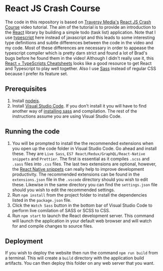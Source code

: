 # React JS Crash Course

The code in this repository is based on [Traversy Media's](https://www.traversymedia.com/) [React JS Crash Course](https://www.youtube.com/watch?v=sBws8MSXN7A) video tutorial.  The aim of the tutorial is to provide an introduction to the [React](https://reactjs.org/) library by building a simple todo (task list) application. Note that I use [typescript](https://www.typescriptlang.org/) here instead of javascript and this leads to some interesting type definitions and subtle differences between the code in the video and my code. Most of these differences are necessary in order to appease the typescript compiler which is pretty darn strict and found a lot of Brad's bugs before he found them in the video! Although I didn't really use it, this [React + TypeScripts Cheatsheets](https://github.com/typescript-cheatsheets/react) looks like a good resource to get React and Typescript to play well together. Also I use [Sass](https://sass-lang.com/) instead of regular CSS because I prefer its feature set. 

## Prerequisites

1. Install [nodejs](https://nodejs.org/).
2. Install [Visual Studio Code](https://code.visualstudio.com/download). If you don't install it you will have to find another way of [installing sass](https://sass-lang.com/install) and compilation. The rest of the instructions assume you are using Visual Studio Code.

## Running the code

1. You will be prompted to install the the recommended extensions when you open up the code folder in Visual Studio Code. Go ahead and install these. They are `Live Sass`, `ES7 React/Redux/GraphQL/React-Native snippets` and `Prettier`. The first is essential as it compiles `.scss` and `.sass` files into `.css` files. The last two extensions are optional, however, the [React Native snippets](https://marketplace.visualstudio.com/items?itemName=dsznajder.es7-react-js-snippets) can really help to improve development productivity. The recommended extensions can be found in the `extensions.json` file in the `.vscode` directory should you wish to edit these. Likewise in the same directory you can find the `settings.json` file should you wish to edit the recommended settings.
2. Run ```npm install``` from the project folder to install the dependencies listed in the `package.json` file.
3. Click the `Watch Sass` button in the bottom bar of Visual Studio Code to perform live comilation of SASS or SCSS to CSS.
4. Run ```npm start``` to launch the React development server. This command will launch the application in your default web browser and will watch for and compile changes to source files.

## Deployment

If you wish to deploy the website then run the command ```npm run build``` from a terminal. This will create a `build` directory with the application build artifacts. You can then deploy this folder on any web server that you want.
